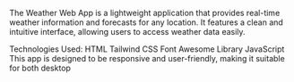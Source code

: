 The Weather Web App is a lightweight application that provides real-time weather information and forecasts for any location. It features a clean and intuitive interface, allowing users to access weather data easily.

Technologies Used:
HTML
Tailwind CSS
Font Awesome Library
JavaScript
This app is designed to be responsive and user-friendly, making it suitable for both desktop 
